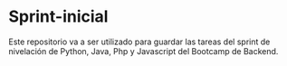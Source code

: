 # Sprint-inicial
Este repositorio va a ser utilizado para guardar las tareas del sprint de nivelación de Python, Java, Php y Javascript del Bootcamp de Backend. 

